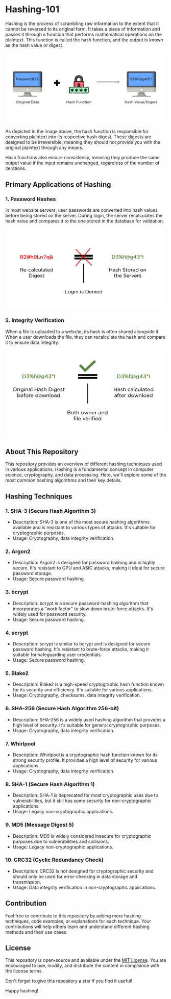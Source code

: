 # Hashing-101

Hashing is the process of scrambling raw information to the extent that it cannot be reversed to its original form. It takes a piece of information and passes it through a function that performs mathematical operations on the plaintext. This function is called the hash function, and the output is known as the hash value or digest.

<p align="center">
  <img src="images/hashing101_1.png" alt="Hash Function">
</p>

As depicted in the image above, the hash function is responsible for converting plaintext into its respective hash digest. These digests are designed to be irreversible, meaning they should not provide you with the original plaintext through any means.

Hash functions also ensure consistency, meaning they produce the same output value if the input remains unchanged, regardless of the number of iterations.

## Primary Applications of Hashing

### 1. Password Hashes

In most website servers, user passwords are converted into hash values before being stored on the server. During login, the server recalculates the hash value and compares it to the one stored in the database for validation.

<p align="center">
  <img src="images/hashing101_2.png" alt="Password Hashes">
</p>

### 2. Integrity Verification

When a file is uploaded to a website, its hash is often shared alongside it. When a user downloads the file, they can recalculate the hash and compare it to ensure data integrity.

<p align="center">
  <img src="images/hashing101_3.png" alt="Integrity Verification">
</p>

## About This Repository

This repository provides an overview of different hashing techniques used in various applications. Hashing is a fundamental concept in computer science, cryptography, and data processing. Here, we'll explore some of the most common hashing algorithms and their key details.

## Hashing Techniques

### 1. SHA-3 (Secure Hash Algorithm 3)

- Description: SHA-3 is one of the most secure hashing algorithms available and is resistant to various types of attacks. It's suitable for cryptographic purposes.
- Usage: Cryptography, data integrity verification.

### 2. Argon2

- Description: Argon2 is designed for password hashing and is highly secure. It's resistant to GPU and ASIC attacks, making it ideal for secure password storage.
- Usage: Secure password hashing.

### 3. bcrypt

- Description: bcrypt is a secure password-hashing algorithm that incorporates a "work factor" to slow down brute-force attacks. It's widely used for password security.
- Usage: Secure password hashing.

### 4. scrypt

- Description: scrypt is similar to bcrypt and is designed for secure password hashing. It's resistant to brute-force attacks, making it suitable for safeguarding user credentials.
- Usage: Secure password hashing.

### 5. Blake2

- Description: Blake2 is a high-speed cryptographic hash function known for its security and efficiency. It's suitable for various applications.
- Usage: Cryptography, checksums, data integrity verification.

### 6. SHA-256 (Secure Hash Algorithm 256-bit)

- Description: SHA-256 is a widely used hashing algorithm that provides a high level of security. It's suitable for general cryptographic purposes.
- Usage: Cryptography, data integrity verification.

### 7. Whirlpool

- Description: Whirlpool is a cryptographic hash function known for its strong security profile. It provides a high level of security for various applications.
- Usage: Cryptography, data integrity verification.

### 8. SHA-1 (Secure Hash Algorithm 1)

- Description: SHA-1 is deprecated for most cryptographic uses due to vulnerabilities, but it still has some security for non-cryptographic applications.
- Usage: Legacy non-cryptographic applications.

### 9. MD5 (Message Digest 5)

- Description: MD5 is widely considered insecure for cryptographic purposes due to vulnerabilities and collisions.
- Usage: Legacy non-cryptographic applications.

### 10. CRC32 (Cyclic Redundancy Check)

- Description: CRC32 is not designed for cryptographic security and should only be used for error-checking in data storage and transmission.
- Usage: Data integrity verification in non-cryptographic applications.

## Contribution

Feel free to contribute to this repository by adding more hashing techniques, code examples, or explanations for each technique. Your contributions will help others learn and understand different hashing methods and their use cases.

## License

This repository is open-source and available under the [MIT License](LICENSE). You are encouraged to use, modify, and distribute the content in compliance with the license terms.

Don't forget to give this repository a star if you find it useful!

Happy hashing!


[//]: # (hashing-101/  &#40;Folder&#41;)

[//]: # (|-- README.md  &#40;File&#41;)

[//]: # (|-- requirements.txt  &#40;File&#41;)

[//]: # (|-- examples/  &#40;Folder&#41;)

[//]: # (|   |-- example1.py  &#40;File&#41;)

[//]: # (|   |-- example2.py  &#40;File&#41;)

[//]: # (|   |-- ...  &#40;Other example files&#41;)

[//]: # (|-- src/  &#40;Folder&#41;)

[//]: # (|   |-- hash_algorithms/  &#40;Package&#41;)

[//]: # (|   |   |-- md5.py  &#40;File&#41;)

[//]: # (|   |   |-- sha1.py  &#40;File&#41;)

[//]: # (|   |   |-- sha256.py  &#40;File&#41;)

[//]: # (|   |   |-- ...  &#40;Other algorithm files&#41;)

[//]: # (|   |-- utils/  &#40;Package&#41;)

[//]: # (|   |   |-- validation.py  &#40;File&#41;)

[//]: # (|   |-- hashing.py  &#40;File&#41;)

[//]: # (|-- tests/  &#40;Folder&#41;)

[//]: # (|   |-- test_md5.py  &#40;File&#41;)

[//]: # (|   |-- test_sha1.py  &#40;File&#41;)

[//]: # (|   |-- test_sha256.py  &#40;File&#41;)

[//]: # (|   |-- ...  &#40;Other test files&#41;)

[//]: # (|-- docs/  &#40;Folder&#41;)

[//]: # (|   |-- algorithm1.md  &#40;File&#41;)

[//]: # (|   |-- algorithm2.md  &#40;File&#41;)

[//]: # (|   |-- ...  &#40;Other algorithm documentation files&#41;)
